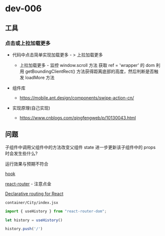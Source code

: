 # dev-006

## 工具

### 点击或上拉加载更多

+ 代码中点击简单实现加载更多 - > 上拉加载更多
    + 上拉加载更多 - 监控 window.scroll 方法 获取 ref = 'wrapper' 的 dom 利用 getBoundingClientRect() 方法获得距离底部的高度，然后判断是否触发 loadMore 方法

+ 组件库
    + https://mobile.ant.design/components/swipe-action-cn/

+ 实现原理(自己实现)
    + https://www.cnblogs.com/qingfengweb/p/10130043.html


## 问题

子组件中调用父组件中的方法改变父组件 state 进一步更新该子组件中的 props  时会发生些什么?

运行效果与预期不符合

[hook](https://www.jianshu.com/p/16bef85ebd30)


[react-router](https://github.com/ReactTraining/react-router) - 注意点金

[Declarative routing for React](https://reacttraining.com/react-router/)


`container/City/index.jsx`

```javascript
import { useHistory } from "react-router-dom";

let history = useHistory()

history.push('/')
```